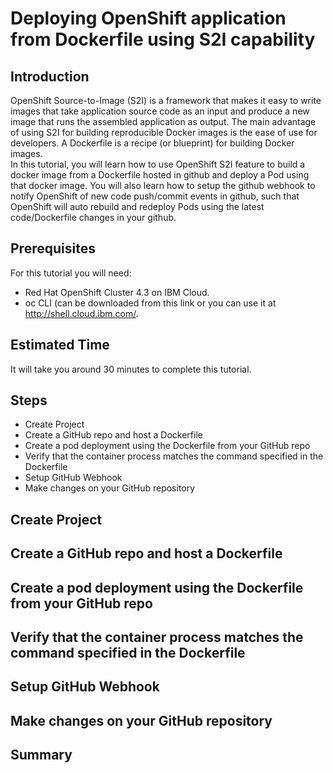 # Deploying OpenShift application from Dockerfile using S2I capability
## Introduction
OpenShift Source-to-Image (S2I) is a framework that makes it easy to write images that take application source code as an input and produce a new image that runs the assembled application as output. The main advantage of using S2I for building reproducible Docker images is the ease of use for developers. A Dockerfile is a recipe (or blueprint) for building Docker images.<br>
In this tutorial, you will learn how to use OpenShift S2I feature to build a docker image from a Dockerfile hosted in github and deploy a Pod using that docker image. You will also learn how to setup the github webhook to notify OpenShift of new code push/commit events in github, such that OpenShift will auto rebuild and redeploy Pods using the latest code/Dockerfile changes in your github.
## Prerequisites
For this tutorial you will need:
- Red Hat OpenShift Cluster 4.3 on IBM Cloud.
- oc CLI (can be downloaded from this link or you can use it at http://shell.cloud.ibm.com/.
## Estimated Time
It will take you around 30 minutes to complete this tutorial.
## Steps
- Create Project
- Create a GitHub repo and host a Dockerfile
- Create a pod deployment using the Dockerfile from your GitHub repo
- Verify that the container process matches the command specified in the Dockerfile
- Setup GitHub Webhook
- Make changes on your GitHub repository 
## Create Project
## Create a GitHub repo and host a Dockerfile
## Create a pod deployment using the Dockerfile from your GitHub repo
## Verify that the container process matches the command specified in the Dockerfile
## Setup GitHub Webhook
## Make changes on your GitHub repository 

## Summary
